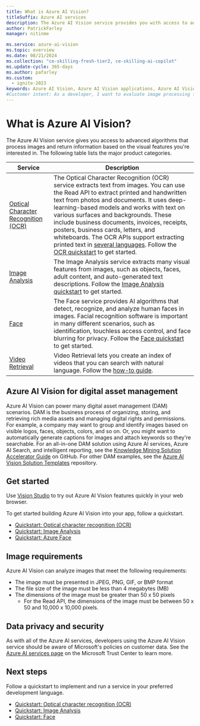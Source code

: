 ```yaml
---
title: What is Azure AI Vision?
titleSuffix: Azure AI services
description: The Azure AI Vision service provides you with access to advanced algorithms for processing images and returning information.
author: PatrickFarley
manager: nitinme

ms.service: azure-ai-vision
ms.topic: overview
ms.date: 08/21/2024
ms.collection: "ce-skilling-fresh-tier2, ce-skilling-ai-copilot"
ms.update-cycle: 365-days
ms.author: pafarley
ms.custom:
  - ignite-2023
keywords: Azure AI Vision, Azure AI Vision applications, Azure AI Vision service
#Customer intent: As a developer, I want to evaluate image processing functionality, so that I can determine if it will work for my information extraction or object detection scenarios.
---
```


# What is Azure AI Vision?

The Azure AI Vision service gives you access to advanced algorithms that process images and return information based on the visual features you're interested in. The following table lists the major product categories.

| Service|Description|
|---|---|
| [Optical Character Recognition (OCR)](overview-ocr.md)|The Optical Character Recognition (OCR) service extracts text from images. You can use the Read API to extract printed and handwritten text from photos and documents. It uses deep-learning-based models and works with text on various surfaces and backgrounds. These include business documents, invoices, receipts, posters, business cards, letters, and whiteboards. The OCR APIs support extracting printed text in [several languages](./language-support.md). Follow the [OCR quickstart](quickstarts-sdk/client-library.md) to get started.|
|[Image Analysis](overview-image-analysis.md)| The Image Analysis service extracts many visual features from images, such as objects, faces, adult content, and auto-generated text descriptions. Follow the [Image Analysis quickstart](quickstarts-sdk/image-analysis-client-library-40.md) to get started.|
| [Face](overview-identity.md) | The Face service provides AI algorithms that detect, recognize, and analyze human faces in images. Facial recognition software is important in many different scenarios, such as identification, touchless access control, and face blurring for privacy. Follow the [Face quickstart](quickstarts-sdk/identity-client-library.md) to get started. |
| [Video Retrieval](intro-to-spatial-analysis-public-preview.md)| Video Retrieval lets you create an index of videos that you can search with natural language. Follow the [how-to guide](/azure/ai-services/computer-vision/how-to/video-retrieval).|

## Azure AI Vision for digital asset management

Azure AI Vision can power many digital asset management (DAM) scenarios. DAM is the business process of organizing, storing, and retrieving rich media assets and managing digital rights and permissions. For example, a company may want to group and identify images based on visible logos, faces, objects, colors, and so on. Or, you might want to automatically generate captions for images <!--[generate captions for images](./Tutorials/storage-lab-tutorial.md)--> and attach keywords so they're searchable. For an all-in-one DAM solution using Azure AI services, Azure AI Search, and intelligent reporting, see the [Knowledge Mining Solution Accelerator Guide](https://github.com/Azure-Samples/azure-search-knowledge-mining) on GitHub. For other DAM examples, see the [Azure AI Vision Solution Templates](https://github.com/Azure-Samples/Cognitive-Services-Vision-Solution-Templates) repository.

## Get started

Use [Vision Studio](https://portal.vision.cognitive.azure.com/) to try out Azure AI Vision features quickly in your web browser.

To get started building Azure AI Vision into your app, follow a quickstart.
* [Quickstart: Optical character recognition (OCR)](quickstarts-sdk/client-library.md)
* [Quickstart: Image Analysis](quickstarts-sdk/image-analysis-client-library.md)
* [Quickstart: Azure Face](/azure/ai-services/computer-vision/quickstarts-sdk/identity-client-library)

## Image requirements

Azure AI Vision can analyze images that meet the following requirements:

- The image must be presented in JPEG, PNG, GIF, or BMP format
- The file size of the image must be less than 4 megabytes (MB)
- The dimensions of the image must be greater than 50 x 50 pixels
  - For the Read API, the dimensions of the image must be between 50 x 50 and 10,000 x 10,000 pixels.

## Data privacy and security

As with all of the Azure AI services, developers using the Azure AI Vision service should be aware of Microsoft's policies on customer data. See the [Azure AI services page](https://www.microsoft.com/trustcenter/cloudservices/cognitiveservices) on the Microsoft Trust Center to learn more.

## Next steps

Follow a quickstart to implement and run a service in your preferred development language.

* [Quickstart: Optical character recognition (OCR)](quickstarts-sdk/client-library.md)
* [Quickstart: Image Analysis](quickstarts-sdk/image-analysis-client-library-40.md)
* [Quickstart: Face](quickstarts-sdk/identity-client-library.md)
